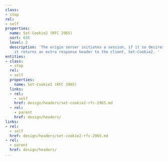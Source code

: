 ```yaml
---
class:
- stop
rel:
- self
properties:
  name: Set-Cookie2 (RFC 2965)
  sort: 635
  level: 2
  description: 'The origin server initiates a session, if it so desires. To do so,
    it returns an extra response header to the client, Set-Cookie2. '
entities:
- class:
  - stop
  rel:
  - self
  properties:
    name: Set-Cookie2 (RFC 2965)
  links:
  - rel:
    - self
    href: design/headers/set-cookie2-rfc-2965.md
  - rel:
    - parent
    href: design/headers/
links:
- rel:
  - self
  href: design/headers/set-cookie2-rfc-2965.md
- rel:
  - parent
  href: design/headers/
...
```

